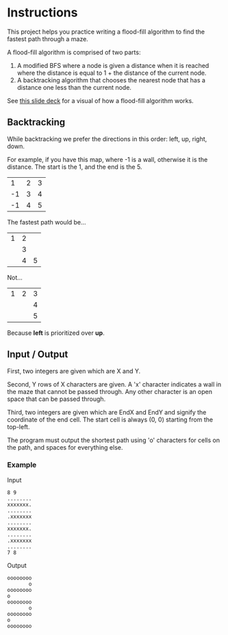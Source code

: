 # Instructions  

This project helps you practice writing a flood-fill algorithm to find the fastest path through a maze.

A flood-fill algorithm is comprised of two parts:

1. A modified BFS where a node is given a distance when it is reached where the distance is equal to 1 + the distance of the current node.
2. A backtracking algorithm that chooses the nearest node that has a distance one less than the current node.

See
[this slide deck](https://docs.google.com/presentation/d/1Nk9xGVUJyDl62a6kFExRsBWGFrdQtNqibXYXf0mHFGw/edit?usp=sharing)
for a visual of how a flood-fill algorithm works.

## Backtracking

While backtracking we prefer the directions in this order: left, up, right, down.

For example, if you have this map, where -1 is a wall, otherwise it is the distance. The start is the 1, and the end is the 5.

||||
|---|---|---|
|1|2|3|
|-1|3|4|
|-1|4|5|

The fastest path would be...

||||
|---|---|---|
|1|2||
||3||
||4|5|

Not...

||||
|---|---|---|
|1|2|3|
|||4|
|||5|

Because **left** is prioritized over **up**.

## Input / Output

First, two integers are given which are X and Y.

Second, Y rows of X characters are given.
A 'x' character indicates a wall in the maze that cannot be passed through. Any other character is an open space that can be passed through.

Third, two integers are given which are EndX and EndY and signify the coordinate of the end cell. The start cell is always (0, 0) starting from the top-left.

The program must output the shortest path using 'o' characters for cells on the path, and spaces for everything else.

### Example

Input

```
8 9
........
xxxxxxx.
........
.xxxxxxx
........
xxxxxxx.
........
.xxxxxxx
........
7 8
```

Output

```
oooooooo
       o
oooooooo
o       
oooooooo
       o
oooooooo
o       
oooooooo
```